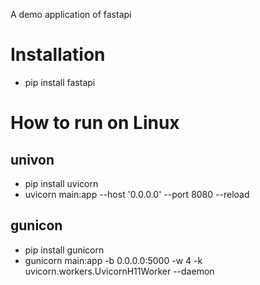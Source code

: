 A demo application of fastapi

# Installation
- pip install fastapi

# How to run on Linux
## univon
  
 - pip install uvicorn
 - uvicorn main:app --host '0.0.0.0' --port 8080 --reload

## gunicon
 - pip install gunicorn
 - gunicorn main:app -b 0.0.0.0:5000  -w 4 -k uvicorn.workers.UvicornH11Worker --daemon 
